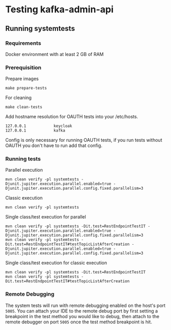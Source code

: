 # Testing kafka-admin-api
## Running systemtests
### Requirements
Docker environment with at least 2 GB of RAM

### Prerequisition
Prepare images
```
make prepare-tests
```
For cleaning
```
make clean-tests
```
Add hostname resolution for OAUTH tests into your /etc/hosts.
```
127.0.0.1            keycloak
127.0.0.1            kafka
```
Config is only necessary for running OAUTH tests, if you run tests without OAUTH you don't have to run add that config.
### Running tests
Parallel execution
```
mvn clean verify -pl systemtests -Djunit.jupiter.execution.parallel.enabled=true -Djunit.jupiter.execution.parallel.config.fixed.parallelism=3
```
Classic execution
```
mvn clean verify -pl systemtests
```
Single class/test execution for parallel
```
mvn clean verify -pl systemtests -Dit.test=RestEndpointTestIT -Djunit.jupiter.execution.parallel.enabled=true -Djunit.jupiter.execution.parallel.config.fixed.parallelism=3
mvn clean verify -pl systemtests -Dit.test=RestEndpointTestIT#testTopicListAfterCreation -Djunit.jupiter.execution.parallel.enabled=true -Djunit.jupiter.execution.parallel.config.fixed.parallelism=3
```
Single class/test execution for classic execution
```
mvn clean verify -pl systemtests -Dit.test=RestEndpointTestIT
mvn clean verify -pl systemtests -Dit.test=RestEndpointTestIT#testTopicListAfterCreation
```

### Remote Debugging
The system tests will run with remote debugging enabled on the host's port `5005`. You can attach your IDE to the remote debug port by first setting a breakpoint in the test method you would like to debug, then attach to the remote debugger on port `5005` once the test method breakpoint is hit.
